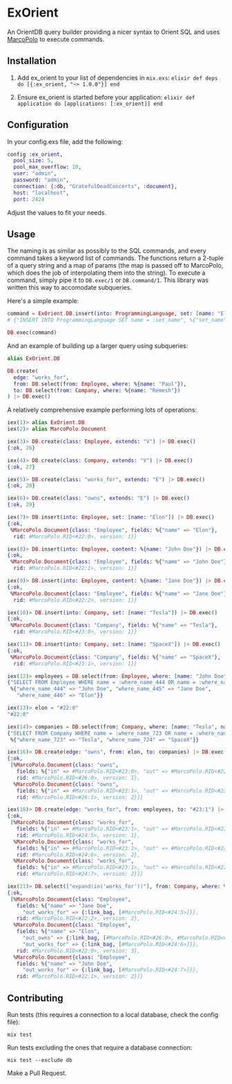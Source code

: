 # ExOrient

An OrientDB query builder providing a nicer syntax to Orient SQL and uses
[MarcoPolo](https://github.com/MyMedsAndMe/marco_polo) to execute commands.

## Installation

  1. Add ex_orient to your list of dependencies in `mix.exs`:
    ```elixir
    def deps do
      [{:ex_orient, "~> 1.0.0"}]
    end
    ```

  2. Ensure ex_orient is started before your application:
    ```elixir
    def application do
      [applications: [:ex_orient]]
    end
    ```


## Configuration

In your config.exs file, add the following:

```elixir
config :ex_orient,
  pool_size: 5,
  pool_max_overflow: 10,
  user: "admin",
  password: "admin",
  connection: {:db, "GratefulDeadConcerts", :document},
  host: "localhost",
  port: 2424
```

Adjust the values to fit your needs.

## Usage

The naming is as similar as possibly to the SQL commands, and every command
takes a keyword list of commands. The functions return a 2-tuple of a query
string and a map of params (the map is passed off to MarcoPolo, which does
the job of interpolating them into the string). To execute a command, simply
pipe it to `DB.exec/1` or `DB.command/1`. This library was written this way
to accomodate subqueries.

Here's a simple example:

```elixir
command = ExOrient.DB.insert(into: ProgrammingLanguage, set: [name: "Elixir"])
# {"INSERT INTO ProgrammingLanguage SET name = :set_name", %{"set_name" => "Elixir"}}

DB.exec(command)
```

And an example of building up a larger query using subqueries:

```elixir
alias ExOrient.DB

DB.create(
  edge: "works_for",
  from: DB.select(from: Employee, where: %{name: "Paul"}),
  to: DB.select(from: Company, where: %{name: "Remesh"})
) |> DB.exec()
```

A relatively comprehensive example performing lots of operations:

```elixir
iex(1)> alias ExOrient.DB
iex(2)> alias MarcoPolo.Document

iex(3)> DB.create(class: Employee, extends: "V") |> DB.exec()
{:ok, 26}

iex(4)> DB.create(class: Company, extends: "V") |> DB.exec()
{:ok, 27}

iex(5)> DB.create(class: "works_for", extends: "E") |> DB.exec()
{:ok, 28}

iex(6)> DB.create(class: "owns", extends: "E") |> DB.exec()
{:ok, 29}

iex(7)> DB.insert(into: Employee, set: [name: "Elon"]) |> DB.exec()
{:ok,
 %MarcoPolo.Document{class: "Employee", fields: %{"name" => "Elon"},
  rid: #MarcoPolo.RID<#22:0>, version: 1}}

iex(8)> DB.insert(into: Employee, content: %{name: "John Doe"}) |> DB.exec()
{:ok,
 %MarcoPolo.Document{class: "Employee", fields: %{"name" => "John Doe"},
  rid: #MarcoPolo.RID<#22:1>, version: 1}}

iex(9)> DB.insert(into: Employee, content: %{name: "Jane Doe"}) |> DB.exec()
{:ok,
 %MarcoPolo.Document{class: "Employee", fields: %{"name" => "Jane Doe"},
  rid: #MarcoPolo.RID<#22:2>, version: 1}}

iex(10)> DB.insert(into: Company, set: [name: "Tesla"]) |> DB.exec()
{:ok,
 %MarcoPolo.Document{class: "Company", fields: %{"name" => "Tesla"},
  rid: #MarcoPolo.RID<#23:0>, version: 1}}

iex(11)> DB.insert(into: Company, set: [name: "SpaceX"]) |> DB.exec()
{:ok,
 %MarcoPolo.Document{class: "Company", fields: %{"name" => "SpaceX"},
  rid: #MarcoPolo.RID<#23:1>, version: 1}}

iex(12)> employees = DB.select(from: Employee, where: [name: "John Doe", name: "Jane Doe", name: "Elon"], logical: :or)
{"SELECT FROM Employee WHERE name = :where_name_444 OR name = :where_name_445 OR name = :where_name_446",
 %{"where_name_444" => "John Doe", "where_name_445" => "Jane Doe",
   "where_name_446" => "Elon"}}

iex(13)> elon = "#22:0"
"#22:0"

iex(14)> companies = DB.select(from: Company, where: [name: "Tesla", name: "SpaceX"], logical: :or)
{"SELECT FROM Company WHERE name = :where_name_723 OR name = :where_name_724",
 %{"where_name_723" => "Tesla", "where_name_724" => "SpaceX"}}

iex(16)> DB.create(edge: "owns", from: elon, to: companies) |> DB.exec()
{:ok,
 [%MarcoPolo.Document{class: "owns",
   fields: %{"in" => #MarcoPolo.RID<#23:0>, "out" => #MarcoPolo.RID<#22:0>},
   rid: #MarcoPolo.RID<#26:0>, version: 1},
  %MarcoPolo.Document{class: "owns",
   fields: %{"in" => #MarcoPolo.RID<#23:1>, "out" => #MarcoPolo.RID<#22:0>},
   rid: #MarcoPolo.RID<#26:1>, version: 2}]}

iex(18)> DB.create(edge: "works_for", from: employees, to: "#23:1") |> DB.exec()
{:ok,
 [%MarcoPolo.Document{class: "works_for",
   fields: %{"in" => #MarcoPolo.RID<#23:1>, "out" => #MarcoPolo.RID<#22:2>},
   rid: #MarcoPolo.RID<#24:5>, version: 1},
  %MarcoPolo.Document{class: "works_for",
   fields: %{"in" => #MarcoPolo.RID<#23:1>, "out" => #MarcoPolo.RID<#22:0>},
   rid: #MarcoPolo.RID<#24:6>, version: 2},
  %MarcoPolo.Document{class: "works_for",
   fields: %{"in" => #MarcoPolo.RID<#23:1>, "out" => #MarcoPolo.RID<#22:1>},
   rid: #MarcoPolo.RID<#24:7>, version: 2}]}

iex(21)> DB.select(["expand(in('works_for'))"], from: Company, where: %{"name.toLowerCase()": "spacex"}) |> DB.exec()
{:ok,
 [%MarcoPolo.Document{class: "Employee",
   fields: %{"name" => "Jane Doe",
     "out_works_for" => {:link_bag, [#MarcoPolo.RID<#24:5>]}},
   rid: #MarcoPolo.RID<#22:2>, version: 2},
  %MarcoPolo.Document{class: "Employee",
   fields: %{"name" => "Elon",
     "out_owns" => {:link_bag, [#MarcoPolo.RID<#26:0>, #MarcoPolo.RID<#26:1>]},
     "out_works_for" => {:link_bag, [#MarcoPolo.RID<#24:6>]}},
   rid: #MarcoPolo.RID<#22:0>, version: 3},
  %MarcoPolo.Document{class: "Employee",
   fields: %{"name" => "John Doe",
     "out_works_for" => {:link_bag, [#MarcoPolo.RID<#24:7>]}},
   rid: #MarcoPolo.RID<#22:1>, version: 2}]}
```

## Contributing

Run tests (this requires a connection to a local database, check the config file):
```
mix test
```

Run tests excluding the ones that require a database connection:
```
mix test --exclude db
```

Make a Pull Request.
